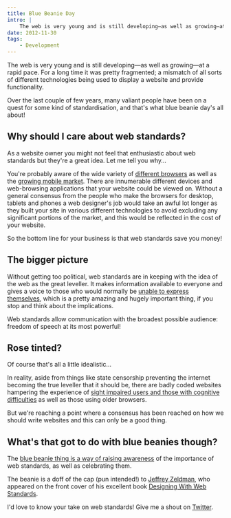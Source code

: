 ```yaml
---
title: Blue Beanie Day
intro: |
    The web is very young and is still developing—as well as growing—at a rapid pace. For a long time it was pretty fragmented; a mismatch of all sorts of different technologies being used to display a website and provide functionality.
date: 2012-11-30
tags:
    - Development
---
```


The web is very young and is still developing—as well as growing—at a rapid pace. For a long time it was pretty fragmented; a mismatch of all sorts of different technologies being used to display a website and provide functionality.

Over the last couple of few years, many valiant people have been on a quest for some kind of standardisation, and that's what blue beanie day's all about!


## Why should I care about web standards?

As a website owner you might not feel that enthusiastic about web standards but they're a great idea. Let me tell you why…

You're probably aware of the wide variety of [different browsers](/resources/whats-in-a-browser) as well as the [growing mobile market](/resources/do-i-need-a-mobile-website). There are innumerable different devices and web-browsing applications that your website could be viewed on. Without a general consensus from the people who make the browsers for desktop, tablets and phones a web designer's job would take an awful lot longer as they built your site in various different technologies to avoid excluding any significant portions of the market, and this would be reflected in the cost of your website.

So the bottom line for your business is that web standards save you money!


## The bigger picture

Without  getting too political, web standards are in keeping with the idea of the web as the great leveller. It makes information available to everyone and gives a voice to those who would normally be [unable to express themselves](http://en.wikipedia.org/wiki/Arab_Spring), which is a pretty amazing and hugely important thing, if you stop and think about the implications.

Web standards allow communication with the broadest possible audience: freedom of speech at its most powerful!


## Rose tinted?

Of course that's all a little idealistic…

In reality, aside from things like state censorship preventing the internet becoming the true leveller that it should be, there are badly coded websites hampering the experience of [sight impaired users and those with cognitive difficulties](/resources/disability-on-the-web) as well as those using older browsers.

But we're reaching a point where a consensus has been reached on how we should write websites and this can only be a good thing.


## What's that got to do with blue beanies though?

The [blue beanie thing is a way of raising awareness](http://www.zeldman.com/bbd/) of the importance of web standards, as well as celebrating them.

The beanie is a doff of the cap (pun intended!) to [Jeffrey Zeldman](http://en.wikipedia.org/wiki/Jeffrey_Zeldman), who appeared on the front cover of his excellent book [Designing With Web Standards](https://en.wikipedia.org/wiki/Designing_with_Web_Standards).

I'd love to know your take on web standards! Give me a shout on [Twitter](https://twitter.com/tempertemper).
